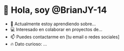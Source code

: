 # 👋 Hola, soy @BrianJY-14
- 🌱 Actualmente estoy aprendiendo sobre...
- 💻 Interesado en colaborar en proyectos de...
- 📫 Puedes contactarme en [tu email o redes sociales]
- 🔥 Dato curioso: ...
